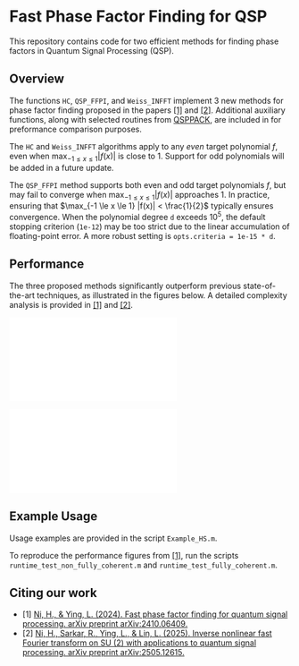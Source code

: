 # Fast Phase Factor Finding for QSP

This repository contains code for two efficient methods for finding phase factors in Quantum Signal Processing (QSP).

## Overview

The functions `HC`, `QSP_FFPI`, and `Weiss_INFFT` implement 3 new methods for phase factor finding proposed in the papers [\[1\]](#ref1) and [\[2\]](#ref2). Additional auxiliary functions, along with selected routines from [QSPPACK](https://github.com/qsppack/QSPPACK), are included in for preformance comparison purposes.

The `HC` and `Weiss_INFFT` algorithms apply to any *even* target polynomial $f$, even when $\max_{-1 \le x \le 1} |f(x)|$ is close to 1. Support for odd polynomials will be added in a future update.

The `QSP_FFPI` method supports both even and odd target polynomials $f$, but may fail to converge when $\max_{-1 \le x \le 1} |f(x)|$ approaches 1. In practice, ensuring that $\max_{-1 \le x \le 1} |f(x)| < \frac{1}{2}$ typically ensures convergence. When the polynomial degree `d` exceeds $10^5$, the default stopping criterion (`1e-12`) may be too strict due to the linear accumulation of floating-point error. A more robust setting is `opts.criteria = 1e-15 * d`.

## Performance 

The three proposed methods significantly outperform previous state-of-the-art techniques, as illustrated in the figures below. A detailed complexity analysis is provided in [\[1\]](#ref1) and [\[2\]](#ref2).

![Runtime comparasion in non-fully coherent setting](Image/non_fc2.pdf)

![Runtime comparasion in fully coherent setting](Image/fully_coh2.pdf)

## Example Usage

Usage examples are provided in the script `Example_HS.m`.

To reproduce the performance figures from [\[1\]](#ref1), run the scripts `runtime_test_non_fully_coherent.m` and `runtime_test_fully_coherent.m`.

## Citing our work

- <a name="ref1"></a> [1] [Ni, H., & Ying, L. (2024). Fast phase factor finding for quantum signal processing. arXiv preprint arXiv:2410.06409.](https://arxiv.org/abs/2410.06409)
- <a name="ref2"></a> [2] [Ni, H., Sarkar, R., Ying, L., & Lin, L. (2025). Inverse nonlinear fast Fourier transform on SU (2) with applications to quantum signal processing. arXiv preprint arXiv:2505.12615.](https://arxiv.org/abs/2505.12615)
